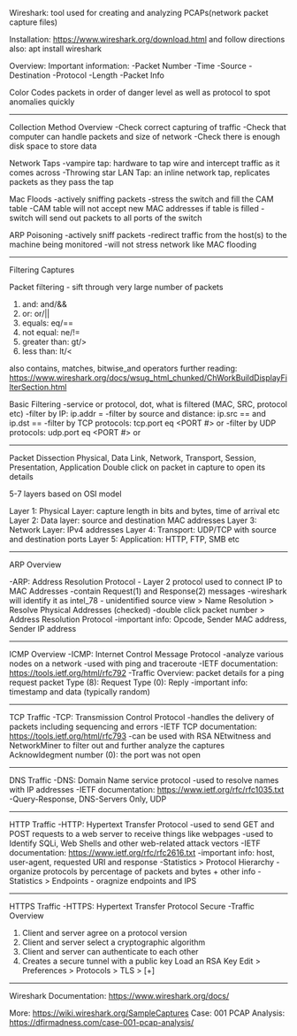 Wireshark: tool used for creating and analyzing PCAPs(network packet capture files) 

Installation: https://www.wireshark.org/download.html and follow directions
also: apt install wireshark 

Overview: 
Important information:
-Packet Number
-Time
-Source
-Destination
-Protocol
-Length
-Packet Info

Color Codes packets in order of danger level as well as protocol to spot anomalies quickly

-------------------------------------------------------------------------------

Collection Method Overview
-Check correct capturing of traffic
-Check that computer can handle packets and size of network
-Check there is enough disk space to store data

Network Taps
-vampire tap: hardware to tap wire and intercept traffic as it comes across
-Throwing star LAN Tap: an inline network tap, replicates packets as they pass the tap

Mac Floods
-actively sniffing packets
-stress the switch and fill the CAM table
-CAM table will not accept new MAC addresses if table is filled 
-switch will send out packets to all ports of the switch

ARP Poisoning
-actively sniff packets
-redirect traffic from the host(s) to the machine being monitored
-will not stress network like MAC flooding

-----------------------------------------------------------------------------------

Filtering Captures

Packet filtering - sift through very large number of packets

1. and: and/&&
2. or: or/||
3. equals: eq/==
4. not equal: ne/!=
5. greater than: gt/>
6. less than: lt/<

also contains, matches, bitwise_and operators
further reading: https://www.wireshark.org/docs/wsug_html_chunked/ChWorkBuildDisplayFilterSection.html

Basic Filtering
-service or protocol, dot, what is filtered (MAC, SRC, protocol etc)
-filter by IP: ip.addr = <IP address>
-filter by source and distance: ip.src == <SRC IP Address> and ip.dst == <DST IP Address>
-filter by TCP protocols: tcp.port eq <PORT #> or <Protcol Name>
-filter by UDP protocols: udp.port eq <PORT #> or <Protcol Name>

--------------------------------------------------------------------------------------------

Packet Dissection
Physical, Data Link, Network, Transport, Session, Presentation, Application
Double click on packet in capture to open its details

5-7 layers based on OSI model

Layer 1: Physical Layer: capture length in bits and bytes, time of arrival etc
Layer 2: Data layer: source and destination MAC addresses
Layer 3: Network Layer: IPv4 addresses
Layer 4: Transport: UDP/TCP with source and destination ports
Layer 5: Application: HTTP, FTP, SMB etc

--------------------------------------------------------------------------------------------

ARP Overview

-ARP: Address Resolution Protocol - Layer 2 protocol used to connect IP to MAC Addresses
-contain Request(1) and Response(2) messages
-wireshark will identify it as intel_78 - unidentified source
view > Name Resolution > Resolve Physical Addresses (checked)
-double click packet number > Address Resolution Protocol
-important info: Opcode, Sender MAC address, Sender IP address

---------------------------------------------------------------------------------------------


ICMP Overview
-ICMP: Internet Control Message Protocol
-analyze various nodes on a network
-used with ping and traceroute
-IETF documentation: https://tools.ietf.org/html/rfc792
-Traffic Overview: packet details for a ping request packet
Type (8): Request
Type (0): Reply
-important info: timestamp and data (typically random)


----------------------------------------------------------------------------------------------

TCP Traffic
-TCP: Transmission Control Protocol 
-handles the delivery of packets including sequencing and errors
-IETF TCP documentation: https://tools.ietf.org/html/rfc793
-can be used with RSA NEtwitness and NetworkMiner to filter out and further analyze the captures
Acknowldegment number (0): the port was not open

---------------------------------------------------------------------------------------------

DNS Traffic
-DNS: Domain Name service protocol
-used to resolve names with IP addresses
-IETF documentation: https://www.ietf.org/rfc/rfc1035.txt
-Query-Response, DNS-Servers Only, UDP

----------------------------------------------------------------------------------------------

HTTP Traffic
-HTTP: Hypertext Transfer Protocol
-used to send GET and POST requests to a web server to receive things like webpages
-used to Identify SQLi, Web Shells and other web-related attack vectors
-IETF documentation: https://www.ietf.org/rfc/rfc2616.txt
-important info: host, user-agent, requested URI and response
-Statistics > Protocol Hierarchy - organize protocols by percentage of packets and bytes + other info
-Statistics > Endpoints - oragnize endpoints and IPS

----------------------------------------------------------------------------------------------

HTTPS Traffic
-HTTPS: Hypertext Transfer Protocol Secure
-Traffic Overview
1. Client and server agree on a protocol version
2. Client and server select a cryptographic algorithm
3. Client and server can authenticate to each other
4. Creates a secure tunnel with a public key
Load an RSA Key 
Edit > Preferences > Protocols > TLS > [+]

---------------------------------------------------------------------------------------------

Wireshark Documentation: https://www.wireshark.org/docs/

More: https://wiki.wireshark.org/SampleCaptures
Case: 001 PCAP Analysis: https://dfirmadness.com/case-001-pcap-analysis/
